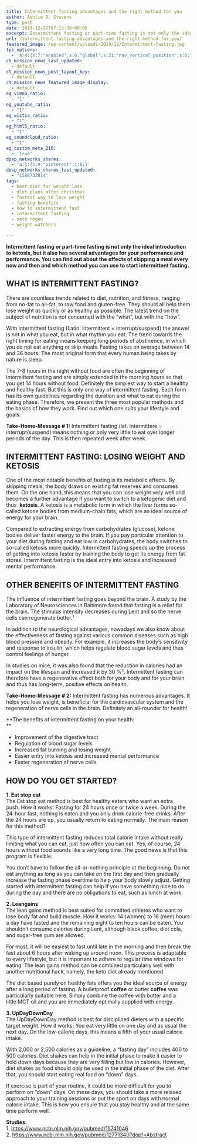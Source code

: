 ```yaml
---
title: Intermittent fasting advantages and the right method for you
author: Ashlie D. Stevens
type: post
date: 2019-12-27T07:13:38+00:00
excerpt: Intermittent fasting or part-time fasting is not only the ideal introduction to ketosis, but it also has several advantages for your performance and performance.
url: /intermittent-fasting-advantages-and-the-right-method-for-you/
featured_image: /wp-content/uploads/2019/12/Intermittent-fasting.jpg
tps_options:
  - 'a:4:{s:7:"enabled";s:6:"global";s:21:"nav_vertical_position";s:6:"global";s:23:"nav_hide_on_first_slide";b:0;s:23:"slide_loading_mechanism";s:6:"global";}'
ct_mission_news_last_updated:
  - default
ct_mission_news_post_layout_key:
  - default
ct_mission_news_featured_image_display:
  - default
eg_vimeo_ratio:
  - "1"
eg_youtube_ratio:
  - "1"
eg_wistia_ratio:
  - "1"
eg_html5_ratio:
  - "1"
eg_soundcloud_ratio:
  - "1"
eg_custom_meta_216:
  - 'true'
dpsp_networks_shares:
  - 'a:1:{s:9:"pinterest";i:0;}'
dpsp_networks_shares_last_updated:
  - "1588732814"
tags:
  - best diet for weight loss
  - diet plans after christmas
  - fastest way to lose weight
  - fasting benefits
  - how to intermittent fast
  - intermittent fasting
  - seth rogen
  - weight watchers

---
```

**<span>Intermittent fasting or part-time fasting is not only the ideal introduction to ketosis, but it also has several advantages for your performance and performance. You can find out about the effects of skipping a meal every now and then and which method you can use to start intermittent fasting.</span>**

## <span>WHAT IS INTERMITTENT FASTING?</span>

<span>There are countless trends related to diet, nutrition, and fitness, ranging from no-fat to all-fat, to raw food and gluten-free. They should all help them lose weight as quickly or as healthy as possible. The latest trend on the subject of nutrition is not concerned with the &#8220;what&#8221;, but with the &#8220;how&#8221;.</span>

<span>With intermittent fasting (Latin: intermittent = interrupt/suspend) the answer is not in what you eat, but in what rhythm you eat. The trend towards the right timing for eating means keeping long periods of abstinence, in which you do not eat anything or skip meals. Fasting takes on average between 14 and 36 hours. The most original form that every human being takes by nature is sleep.</span>

<span>The 7-8 hours in the night without food are often the beginning of intermittent fasting and are simply extended in the morning hours so that you get 14 hours without food. Definitely the simplest way to start a healthy and healthy fast. But this is only one way of intermittent fasting. Each form has its own guidelines regarding the duration and what to eat during the eating phase. Therefore, we present the three most popular methods and the basics of how they work. Find out which one suits your lifestyle and goals.</span>

**<span>Take-Home-Message # 1:</span>** <span>Intermittent fasting (lat. Intermittere = interrupt/suspend) means nothing or only very little to eat over longer periods of the day. This is then repeated week after week.</span>

## <span>INTERMITTENT FASTING: LOSING WEIGHT AND KETOSIS</span>

<span>One of the most notable benefits of fasting is its metabolic effects. By skipping meals, the body draws on existing fat reserves and consumes them. On the one hand, this means that you can lose weight very well and becomes a further advantage if you want to switch to a ketogenic diet and thus  </span>**<span>ketosis</span>**<span>. A ketosis is a metabolic form in which the liver forms so-called ketone bodies from medium-chain fats, which are an ideal source of energy for your brain.</span>

<span>Compared to extracting energy from carbohydrates (glucose), ketone bodies deliver faster energy to the brain. If you pay particular attention to your diet during fasting and eat low in carbohydrates, the body switches to so-called ketosis more quickly. Intermittent fasting speeds up the process of getting into ketosis faster by training the body to get its energy from fat stores. Intermittent fasting is the ideal entry into ketosis and increased mental performance.</span>

## <span>OTHER BENEFITS OF INTERMITTENT FASTING</span>

<span>The influence of intermittent fasting goes beyond the brain. A study by the Laboratory of Neurosciences in Baltimore found that fasting is a relief for the brain. The stimulus intensity decreases during Lent and so the nerve cells can regenerate better.¹</span>

<span>In addition to the neurological advantages, nowadays we also know about the effectiveness of fasting against various common diseases such as high blood pressure and obesity. For example, it increases the body&#8217;s sensitivity and response to insulin, which helps regulate blood sugar levels and thus control feelings of hunger.</span>

<span>In studies on mice, it was also found that the reduction in calories had an impact on the lifespan and increased it by 30 %². Intermittent fasting can therefore have a regenerative effect both for your body and for your brain and thus has long-term, positive effects on health.</span>

**<span>Take-Home-Message # 2:</span>**<span> Intermittent fasting has numerous advantages. It helps you lose weight, is beneficial for the cardiovascular system and the regeneration of nerve cells in the brain. Definitely an all-rounder for health!</span>

**<span>The benefits of intermittent fasting on your health:</span>  
** 

  * <span>Improvement of the digestive tract</span>
  * <span>Regulation of blood sugar levels</span>
  * <span>Increased fat burning and losing weight</span>
  * <span>Easier entry into ketosis and increased mental performance</span>
  * <span>Faster regeneration of nerve cells</span>

## <span>HOW DO YOU GET STARTED?</span>

**<span>1. Eat stop eat</span>**  
<span>The Eat stop eat method is best for healthy eaters who want an extra push. How it works: Fasting for 24 hours once or twice a week. During the 24-hour fast, nothing is eaten and you only drink calorie-free drinks. After the 24 hours are up, you usually return to eating normally. The main reason for this method?</span>

<span>This type of intermittent fasting reduces total calorie intake without really limiting what you can eat, just how often you can eat. Yes, of course, 24 hours without food sounds like a very long time. The good news is that this program is flexible.</span>

<span>You don&#8217;t have to follow the all-or-nothing principle at the beginning. Do not eat anything as long as you can take on the first day and then gradually increase the fasting phase overtime to help your body slowly adjust. Getting started with intermittent fasting can help if you have something nice to do during the day and there are no obligations to eat, such as lunch at work.</span>

**<span>2. Leangains</span>**  
<span>The lean gains method is best suited for committed athletes who want to lose body fat and build muscle. How it works: 14 (women) to 16 (men) hours a day have fasted and the remaining eight to ten hours can be eaten. You shouldn&#8217;t consume calories during Lent, although black coffee, diet cola, and sugar-free gum are allowed.</span>

<span>For most, it will be easiest to fast until late in the morning and then break the fast about 6 hours after waking up around noon. This process is adaptable to every lifestyle, but it is important to adhere to regular time windows for eating. The lean gains method can be combined particularly well with another nutritional hack, namely, the keto diet already mentioned.</span>

<span>The diet based purely on healthy fats offers you the ideal source of energy after a long period of fasting. A bulletproof </span>**<span>coffee</span>**<span> or butter <strong>coffee</strong> was particularly suitable here. Simply combine the coffee with butter and a little </span><span>MCT oil</span><span> and you are immediately optimally supplied with energy.</span>

**<span>3. UpDayDownDay</span>**  
<span>The UpDayDownDay method is best for disciplined dieters with a specific target weight. How it works: You eat very little on one day and as usual the next day. On the low-calorie days, this means a fifth of your usual calorie intake.</span>

<span>With 2,000 or 2,500 calories as a guideline, a &#8220;fasting day&#8221; includes 400 to 500 calories. Diet shakes can help in the initial phase to make it easier to hold down days because they are very filling but low in calories. However, diet shakes as food should only be used in the initial phase of the diet. After that, you should start eating real food on &#8220;down&#8221; days.</span>

<span>If exercise is part of your routine, it could be more difficult for you to perform on “down” days. On these days, you should take a more relaxed approach to your training sessions or put the sport on days with normal calorie intake. This is how you ensure that you stay healthy and at the same time perform well.</span>

**<span>Studies:</span>**  
<span>1. <a href="https://www.ncbi.nlm.nih.gov/pubmed/15741046">https://www.ncbi.nlm.nih.gov/pubmed/15741046</a></span>  
<span>2. <a href="https://www.ncbi.nlm.nih.gov/pubmed/12771340?dopt=Abstract">https://www.ncbi.nlm.nih.gov/pubmed/12771340?dopt=Abstract</a></span>

&nbsp;